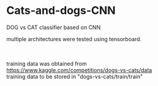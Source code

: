 # Cats-and-dogs-CNN
DOG vs CAT classifier based on CNN</br>

multiple architectures were tested using tensorboard.</br></br></br>

training data was obtained from https://www.kaggle.com/competitions/dogs-vs-cats/data</br>
training data to be stored in "dogs-vs-cats/train/train"</br>
